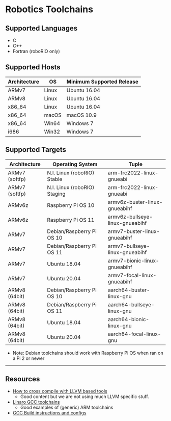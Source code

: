 # Robotics Toolchains

## Supported Languages
  * C
  * C++
  * Fortran (roboRIO only)

## Supported Hosts

| Architecture | OS | Minimum Supported Release |
| - | - | - |
| ARMv7 | Linux | Ubuntu 16.04 |
| ARMv8 | Linux | Ubuntu 16.04 |
| x86_64 | Linux | Ubuntu 16.04 |
| x86_64 | macOS | macOS 10.9 |
| x86_64 | Win64 | Windows 7 |
| i686 | Win32 | Windows 7 |

## Supported Targets

| Architecture | Operating System | Tuple |
| - | - | - |
| ARMv7 (softfp) | N.I. Linux (roboRIO) Stable | arm-frc2022-linux-gnueabi |
| ARMv7 (softfp) | N.I. Linux (roboRIO) Staging | arm-frc2022-linux-gnueabi |
| ARMv6z | Raspberry Pi OS 10 | armv6z-buster-linux-gnueabihf |
| ARMv6z | Raspberry Pi OS 11 | armv6z-bullseye-linux-gnueabihf |
| ARMv7 | Debian/Raspberry Pi OS 10 | armv7-buster-linux-gnueabihf |
| ARMv7 | Debian/Raspberry Pi OS 11 | armv7-bullseye-linux-gnueabihf |
| ARMv7 | Ubuntu 18.04 | armv7-bionic-linux-gnueabihf |
| ARMv7 | Ubuntu 20.04 | armv7-focal-linux-gnueabihf |
| ARMv8 (64bit) | Debian/Raspberry Pi OS 10 | aarch64-buster-linux-gnu |
| ARMv8 (64bit) | Debian/Raspberry Pi OS 11 | aarch64-bullseye-linux-gnu |
| ARMv8 (64bit) | Ubuntu 18.04 | aarch64-bionic-linux-gnu |
| ARMv8 (64bit) | Ubuntu 20.04 | aarch64-focal-linux-gnu |
* Note: Debian toolchains should work with Raspberry Pi OS when ran on a Pi 2 or newer 
-----

## Resources
 * [How to cross compile with LLVM based tools](https://archive.fosdem.org/2018/schedule/event/crosscompile/attachments/slides/2107/export/events/attachments/crosscompile/slides/2107/How_to_cross_compile_with_LLVM_based_tools.pdf)
   * Good content but we are not using much LLVM specific stuff.
 * [Linaro GCC toolchains](https://releases.linaro.org/components/toolchain/binaries/)
   * Good examples of (generic) ARM toolchains
 * [GCC Build instructions and configs](https://gcc.gnu.org/install/)

